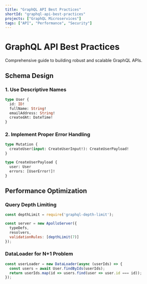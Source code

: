 ```yaml
---
title: "GraphQL API Best Practices"
shortId: "graphql-api-best-practices"
projects: ["GraphQL Microservices"]
tags: ["API", "Performance", "Security"]
---
```


# GraphQL API Best Practices

Comprehensive guide to building robust and scalable GraphQL APIs.

## Schema Design

### 1. Use Descriptive Names
```graphql
type User {
  id: ID!
  fullName: String!
  emailAddress: String!
  createdAt: DateTime!
}
```

### 2. Implement Proper Error Handling
```graphql
type Mutation {
  createUser(input: CreateUserInput!): CreateUserPayload!
}

type CreateUserPayload {
  user: User
  errors: [UserError!]!
}
```

## Performance Optimization

### Query Depth Limiting
```javascript
const depthLimit = require('graphql-depth-limit');

const server = new ApolloServer({
  typeDefs,
  resolvers,
  validationRules: [depthLimit(7)]
});
```

### DataLoader for N+1 Problem
```javascript
const userLoader = new DataLoader(async (userIds) => {
  const users = await User.findByIds(userIds);
  return userIds.map(id => users.find(user => user.id === id));
});
```